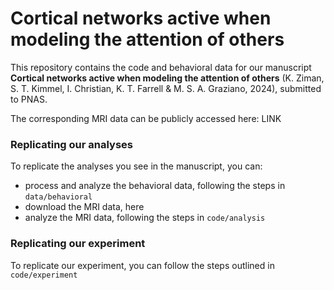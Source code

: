 # Cortical networks active when modeling the attention of others

This repository contains the code and behavioral data for our manuscript **Cortical networks active when modeling the attention of others** (K. Ziman, S. T. Kimmel, I. Christian, K. T. Farrell & M. S. A. Graziano, 2024), submitted to PNAS. 

The corresponding MRI data can be publicly accessed here: LINK


### Replicating our analyses

To replicate the analyses you see in the manuscript, you can:
- process and analyze the behavioral data, following the steps in `data/behavioral`
- download the MRI data, here
- analyze the MRI data, following the steps in `code/analysis`

### Replicating our experiment

To replicate our experiment, you can follow the steps outlined in `code/experiment`

